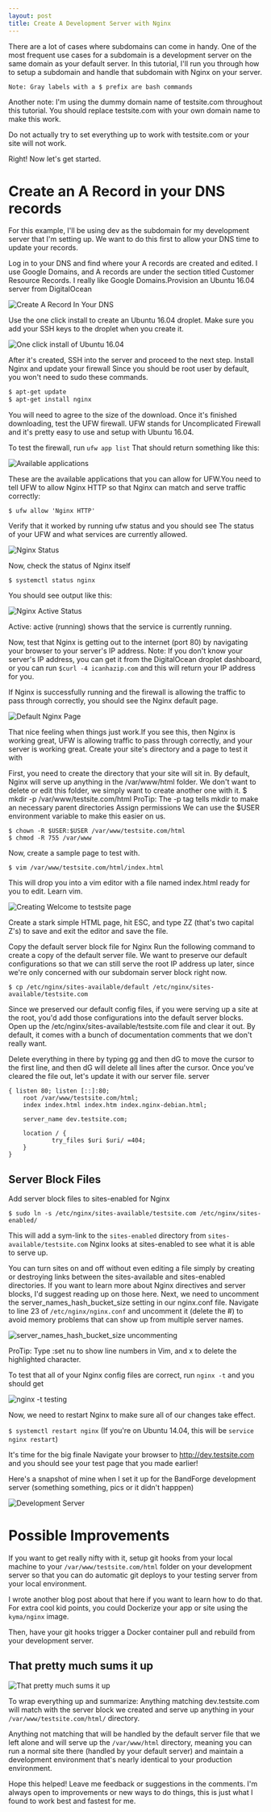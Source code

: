 ```yaml
---
layout: post
title: Create A Development Server with Nginx
---
```


There are a lot of cases where subdomains can come in handy. One of the most frequent use cases for a subdomain is a development server on the same domain as your default server. In this tutorial, I'll run you through how to setup a subdomain and handle that subdomain with Nginx on your server.

`Note: Gray labels with a $ prefix are bash commands`

Another note: I'm using the dummy domain name of testsite.com throughout this tutorial. You should replace testsite.com with your own domain name to make this work.

Do not actually try to set everything up to work with testsite.com or your site will not work.

Right! Now let's get started.

# Create an A Record in your DNS records

For this example, I'll be using dev as the subdomain for my development server that I'm setting up. We want to do this first to allow your DNS time to update your records.

Log in to your DNS and find where your A records are created and edited. I use Google Domains, and A records are under the section titled Customer Resource Records. I really like Google Domains.Provision an Ubuntu 16.04 server from DigitalOcean

![Create A Record In Your DNS](https://cdn-images-1.medium.com/max/1600/1*oE_ogrtEDFsArKPsRKFd3g.png)

Use the one click install to create an Ubuntu 16.04 droplet. Make sure you add your SSH keys to the droplet when you create it.

![One click install of Ubuntu 16.04](https://cdn-images-1.medium.com/max/1600/1*KGcmDn1A7PybNS_c3z8ZgA.png)

After it's created, SSH into the server and proceed to the next step. Install Nginx and update your firewall Since you should be root user by default, you won't need to sudo these commands.

```sh
$ apt-get update
$ apt-get install nginx
```

You will need to agree to the size of the download. Once it's finished downloading, test the UFW firewall. UFW stands for Uncomplicated Firewall and it's pretty easy to use and setup with Ubuntu 16.04.

To test the firewall, run `ufw app list` That should return something like this:

![Available applications](https://cdn-images-1.medium.com/max/1600/1*H3HixVPTScIR_VAXDeRKGw.png)

These are the available applications that you can allow for UFW.You need to tell UFW to allow Nginx HTTP so that Nginx can match and serve traffic correctly:

`$ ufw allow 'Nginx HTTP'`

Verify that it worked by running ufw status and you should see The status of your UFW and what services are currently allowed.

![Nginx Status](https://cdn-images-1.medium.com/max/1600/1*k1oiPG3ksSabcP23xWsTNw.png)

Now, check the status of Nginx itself

`$ systemctl status nginx`

You should see output like this:

![Nginx Active Status](https://cdn-images-1.medium.com/max/1600/1*VN0J1BFkdjD4YCIPMJBcuQ.png)

Active: active (running) shows that the service is currently running.

Now, test that Nginx is getting out to the internet (port 80) by navigating your browser to your server's IP address. Note: If you don't know your server's IP address, you can get it from the DigitalOcean droplet dashboard, or you can run `$curl -4 icanhazip.com` and this will return your IP address for you.

If Nginx is successfully running and the firewall is allowing the traffic to pass through correctly, you should see the Nginx default page.

![Default Nginx Page](https://cdn-images-1.medium.com/max/1600/1*7Ygjl0-g2KcmPjSaiigXLg.png)

That nice feeling when things just work.If you see this, then Nginx is working great, UFW is allowing traffic to pass through correctly, and your server is working great. Create your site's directory and a page to test it with

First, you need to create the directory that your site will sit in. By default, Nginx will serve up anything in the /var/www/html folder. We don't want to delete or edit this folder, we simply want to create another one with it. $ mkdir -p /var/www/testsite.com/html ProTip: The -p tag tells mkdir to make an necessary parent directories Assign permissions We can use the $USER environment variable to make this easier on us.

```
$ chown -R $USER:$USER /var/www/testsite.com/html
$ chmod -R 755 /var/www
```

Now, create a sample page to test with.

`$ vim /var/www/testsite.com/html/index.html`

This will drop you into a vim editor with a file named index.html ready for you to edit. Learn vim.

![Creating Welcome to testsite page](https://cdn-images-1.medium.com/max/1600/1*uHbcvRrVOS-6DXKzz4mJ6g.png)

Create a stark simple HTML page, hit ESC, and type ZZ (that's two capital Z's) to save and exit the editor and save the file.

Copy the default server block file for Nginx Run the following command to create a copy of the default server file. We want to preserve our default configurations so that we can still serve the root IP address up later, since we're only concerned with our subdomain server block right now.

`$ cp /etc/nginx/sites-available/default /etc/nginx/sites-available/testsite.com`

Since we preserved our default config files, if you were serving up a site at the root, you'd add those configurations into the default server blocks. Open up the /etc/nginx/sites-available/testsite.com file and clear it out. By default, it comes with a bunch of documentation comments that we don't really want.

Delete everything in there by typing gg and then dG to move the cursor to the first line, and then dG will delete all lines after the cursor. Once you've cleared the file out, let's update it with our server file. server

```
{ listen 80; listen [::]:80;
    root /var/www/testsite.com/html;
    index index.html index.htm index.nginx-debian.html;

    server_name dev.testsite.com;

    location / {
            try_files $uri $uri/ =404;
    }
}
```

## Server Block Files

Add server block files to sites-enabled for Nginx

`$ sudo ln -s /etc/nginx/sites-available/testsite.com /etc/nginx/sites-enabled/`

This will add a sym-link to the `sites-enabled` directory from `sites-available/testsite.com` Nginx looks at sites-enabled to see what it is able to serve up.

You can turn sites on and off without even editing a file simply by creating or destroying links between the sites-available and sites-enabled directories. If you want to learn more about Nginx directives and server blocks, I'd suggest reading up on those here. Next, we need to uncomment the server_names_hash_bucket_size setting in our nginx.conf file. Navigate to line 23 of `/etc/nginx/nginx.conf` and uncomment it (delete the #) to avoid memory problems that can show up from multiple server names.

![server_names_hash_bucket_size uncommenting](https://cdn-images-1.medium.com/max/1600/1*DeFWolrPOwSgd2pEAIwPnQ.png)

ProTip: Type :set nu to show line numbers in Vim, and x to delete the highlighted character.

To test that all of your Nginx config files are correct, run `nginx -t` and you should get

![nginx -t testing](https://cdn-images-1.medium.com/max/1600/1*yfZ6QY5ylQCiv1XCgzWuOg.png)

Now, we need to restart Nginx to make sure all of our changes take effect.

`$ systemctl restart nginx` (If you're on Ubuntu 14.04, this will be `service nginx restart`)

It's time for the big finale Navigate your browser to <http://dev.testsite.com> and you should see your test page that you made earlier!

Here's a snapshot of mine when I set it up for the BandForge development server (something something, pics or it didn't happpen)

![Development Server](https://cdn-images-1.medium.com/max/1600/1*4n5RHizDbVFLxxCdSCmRFw.png)

# Possible Improvements

If you want to get really nifty with it, setup git hooks from your local machine to your `/var/www/testsite.com/html` folder on your development server so that you can do automatic git deploys to your testing server from your local environment.

I wrote another blog post about that here if you want to learn how to do that. For extra cool kid points, you could Dockerize your app or site using the `kyma/nginx` image.

Then, have your git hooks trigger a Docker container pull and rebuild from your development server.

## That pretty much sums it up

![That pretty much sums it up](https://cdn-images-1.medium.com/max/1600/1*66QRjp0z0-B4o72c5Zpe1A.gif)

To wrap everything up and summarize: Anything matching dev.testsite.com will match with the server block we created and serve up anything in your `/var/www/testsite.com/html/` directory.

Anything not matching that will be handled by the default server file that we left alone and will serve up the `/var/www/html` directory, meaning you can run a normal site there (handled by your default server) and maintain a development environment that's nearly identical to your production environment.

Hope this helped! Leave me feedback or suggestions in the comments. I'm always open to improvements or new ways to do things, this is just what I found to work best and fastest for me.
